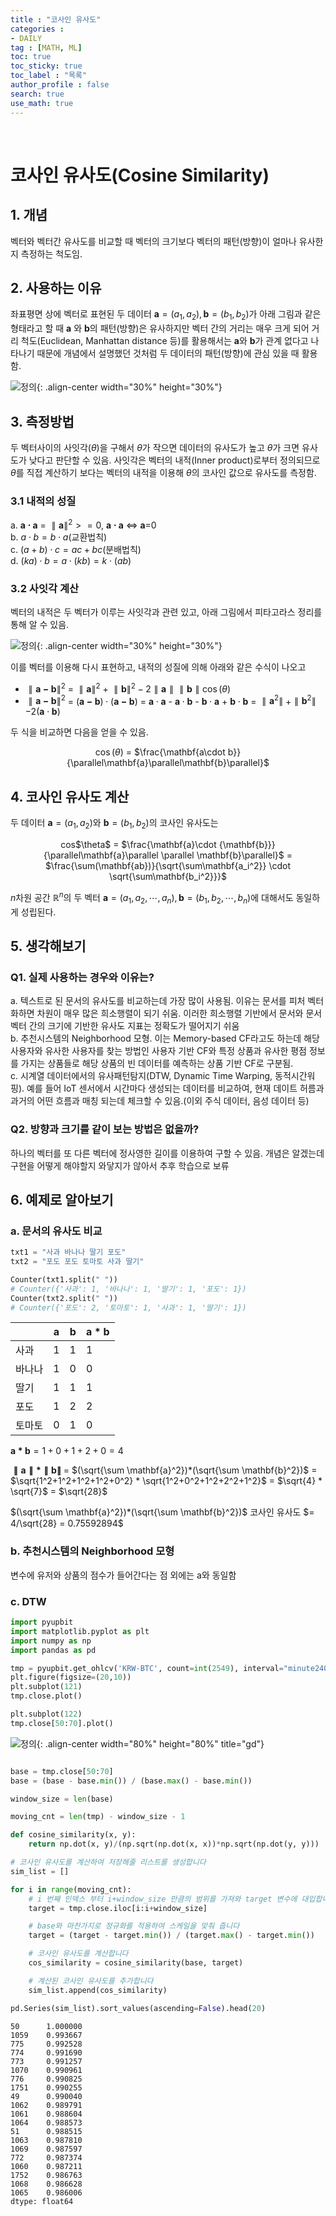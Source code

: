 ```yaml
---
title : "코사인 유사도"
categories :
- DAILY
tag : [MATH, ML]
toc: true
toc_sticky: true
toc_label : "목록"
author_profile : false
search: true
use_math: true
---
```

<br/>

# 코사인 유사도(Cosine Similarity)


## 1. 개념  
벡터와 벡터간 유사도를 비교할 때 벡터의 크기보다 벡터의 패턴(방향)이 얼마나 유사한지 측정하는 척도임.

## 2. 사용하는 이유
좌표평면 상에 벡터로 표현된 두 데이터 $\mathbf{a}=(a_1, a_2), \mathbf{b}=(b_1, b_2)$가 아래 그림과 같은 형태라고 할 때 $\mathbf{a}$ 와 $\mathbf{b}$의 패턴(방향)은 유사하지만 벡터 간의 거리는 매우 크게 되어 거리 척도(Euclidean, Manhattan distance 등)를 활용해서는 $\mathbf{a}$와 $\mathbf{b}$가 관계 없다고 나타나기 때문에 개념에서 설명했던 것처럼 두 데이터의 패턴(방향)에 관심 있을 때 활용함.

![정의](../../assets/images/post_images/2023-08-25-(01)/figure1.png){: .align-center  width="30%" height="30%"}

## 3. 측정방법
두 벡터사이의 사잇각($\theta$)을 구해서 $\theta$가 작으면 데이터의 유사도가 높고 $\theta$가 크면 유사도가 낮다고 판단할 수 있음. 사잇각은 벡터의 내적(Inner product)로부터 정의되므로 $\theta$를 직접 계산하기 보다는 벡터의 내적을 이용해 $\theta$의 코사인 값으로 유사도를 측정함.


### 3.1 내적의 성질
a. $\mathbf{a \cdot a}$ = $\parallel\mathbf{a}\parallel^2>=0$, $\mathbf{a \cdot a}$ $\Leftrightarrow$ **a**=0   
b. $a \cdot b = b\cdot a$(교환법칙)  
c. $(a+b)\cdot c = ac+bc$(분배법칙)  
d. $(ka)\cdot b = a\cdot (kb) = k\cdot(ab)$

### 3.2 사잇각 계산
벡터의 내적은 두 벡터가 이루는 사잇각과 관련 있고, 아래 그림에서 피타고라스 정리를 통해 알 수 있음.

![정의](../../assets/images/post_images/2023-08-25-(01)/figure2.png){: .align-center  width="30%" height="30%"}

이를 벡터를 이용해 다시 표현하고, 내적의 성질에 의해 아래와 같은 수식이 나오고
- $\parallel\mathbf{a-b}\parallel^2$ = $\parallel\mathbf{a}\parallel^2$ + $\parallel\mathbf{b}\parallel^2 -2\parallel\mathbf{a}\parallel\parallel\mathbf{b}\parallel\cos(\theta)$ 
- $\parallel\mathbf{a-b}\parallel^2$ = $(\mathbf{a-b})\cdot(\mathbf{a-b})$  = $\mathbf{a}\cdot\mathbf{a}$ - $\mathbf{a}\cdot\mathbf{b}$ - $\mathbf{b}\cdot\mathbf{a}$ + $\mathbf{b}\cdot\mathbf{b}$ = $\parallel\mathbf{a}^2\parallel$ +$\parallel\mathbf{b}^2\parallel$ $-2(\mathbf{a}\cdot\mathbf{b})$  

두 식을 비교하면 다음을 얻을 수 있음.  
<center>

$\cos(\theta)$ = $\frac{\mathbf{a\cdot b}}{\parallel\mathbf{a}\parallel\mathbf{b}\parallel}$
</center>

## 4. 코사인 유사도 계산 
두 데이터 $\mathbf{a}=(a_1, a_2)$와 $\mathbf{b}=(b_1, b_2)$의 코사인 유사도는   
 <center> 
 cos$\theta$ = $\frac{\mathbf{a}\cdot {\mathbf{b}}}{\parallel\mathbf{a}\parallel \parallel \mathbf{b}\parallel}$ = $\frac{\sum(\mathbf{ab})}{\sqrt{\sum\mathbf{a_i^2}} \cdot \sqrt{\sum\mathbf{b_i^2}}}$   
 </center> 

$n$차원 공간 $\mathbb{R}^n$의 두 벡터 $\mathbf{a}=(a_1, a_2,\cdots,a_n),\mathbf{b}=(b_1,b_2,\cdots,b_n)$에 대해서도 동일하게 성립된다. 

## 5. 생각해보기
### Q1. 실제 사용하는 경우와 이유는?
a. 텍스트로 된 문서의 유사도를 비교하는데 가장 많이 사용됨. 이유는 문서를 피처 벡터화하면 차원이 매우 많은 희소행렬이 되기 쉬움. 이러한 희소행렬 기반에서 문서와 문서 벡터 간의 크기에 기반한 유사도 지표는 정확도가 떨어지기 쉬움  
b. 추천시스템의 Neighborhood 모형. 이는 Memory-based CF라고도 하는데 해당 사용자와 유사한 사용자를 찾는 방법인 사용자 기반 CF와 특정 상품과 유사한 평점 정보를 가지는 상품들로 해당 상품의 빈 데이터를 예측하는 상품 기반 CF로 구분됨.  
c. 시계열 데이터에서의 유사패턴탐지(DTW, Dynamic Time Warping, 동적시간워핑). 예를 들어 IoT 센서에서 시간마다 생성되는 데이터를 비교하여, 현재 데이트 허름과 과거의 어떤 흐름과 매칭 되는데 체크할 수 있음.(이외 주식 데이터, 음성 데이터 등)  
### Q2. 방향과 크기를 같이 보는 방법은 없을까?
하나의 벡터를 또 다른 벡터에 정사영한 길이를 이용하여 구할 수 있음. 개념은 알겠는데 구현을 어떻게 해야할지 와닿지가 않아서 추후 학습으로 보류 

## 6. 예제로 알아보기
### a. 문서의 유사도 비교 
```python
txt1 = "사과 바나나 딸기 포도"
txt2 = "포도 포도 토마토 사과 딸기"

Counter(txt1.split(" "))
# Counter({'사과': 1, '바나나': 1, '딸기': 1, '포도': 1})
Counter(txt2.split(" "))
# Counter({'포도': 2, '토마토': 1, '사과': 1, '딸기': 1})
```

|   |$\mathbf{a}$|$\mathbf{b}$|$\mathbf{a*b}$|
|---|---|---|---|
|사과|1|1|1|
|바나나|1|0|0|
|딸기|1|1|1|
|포도|1|2|2|
|토마토|0|1|0|

$\mathbf{a*b} = 1+0+1+2+0 = 4$  

$\mathbf{\parallel a\parallel*\parallel b\parallel}$ = $(\sqrt{\sum \mathbf{a}^2})*(\sqrt{\sum \mathbf{b}^2})$ = $\sqrt{1^2+1^2+1^2+1^2+0^2} * \sqrt{1^2+0^2+1^2+2^2+1^2}$ = $\sqrt{4} * \sqrt{7}$ = $\sqrt{28}$   


$(\sqrt{\sum \mathbf{a}^2})*(\sqrt{\sum \mathbf{b}^2})$
코사인 유사도 $= 4/\sqrt{28} = 0.75592894$

### b. 추천시스템의 Neighborhood 모형
변수에 유저와 상품의 점수가 들어간다는 점 외에는 a와 동일함 
### c. DTW
```python
import pyupbit
import matplotlib.pyplot as plt
import numpy as np
import pandas as pd

tmp = pyupbit.get_ohlcv('KRW-BTC', count=int(2549), interval="minute240")
plt.figure(figsize=(20,10))
plt.subplot(121)
tmp.close.plot()

plt.subplot(122)
tmp.close[50:70].plot()

```

    
![정의](../../assets/images/post_images/2023-08-25-(01)/output_0_1.png){: .align-center  width="80%" height="80%" title="gd"} 


```python

base = tmp.close[50:70]
base = (base - base.min()) / (base.max() - base.min())

window_size = len(base)

moving_cnt = len(tmp) - window_size - 1

def cosine_similarity(x, y):
    return np.dot(x, y)/(np.sqrt(np.dot(x, x))*np.sqrt(np.dot(y, y)))

# 코사인 유사도를 계산하여 저장해줄 리스트를 생성합니다
sim_list = []

for i in range(moving_cnt):
    # i 번째 인덱스 부터 i+window_size 만큼의 범위를 가져와 target 변수에 대입합니다
    target = tmp.close.iloc[i:i+window_size]

    # base와 마찬가지로 정규화를 적용하여 스케일을 맞춰 줍니다
    target = (target - target.min()) / (target.max() - target.min())

    # 코사인 유사도를 계산합니다
    cos_similarity = cosine_similarity(base, target)

    # 계산된 코사인 유사도를 추가합니다
    sim_list.append(cos_similarity)

pd.Series(sim_list).sort_values(ascending=False).head(20)

```




    50      1.000000
    1059    0.993667
    775     0.992528
    774     0.991690
    773     0.991257
    1070    0.990961
    776     0.990825
    1751    0.990255
    49      0.990040
    1062    0.989791
    1061    0.988604
    1064    0.988573
    51      0.988515
    1063    0.987810
    1069    0.987597
    772     0.987374
    1060    0.987211
    1752    0.986763
    1068    0.986628
    1065    0.986006
    dtype: float64


